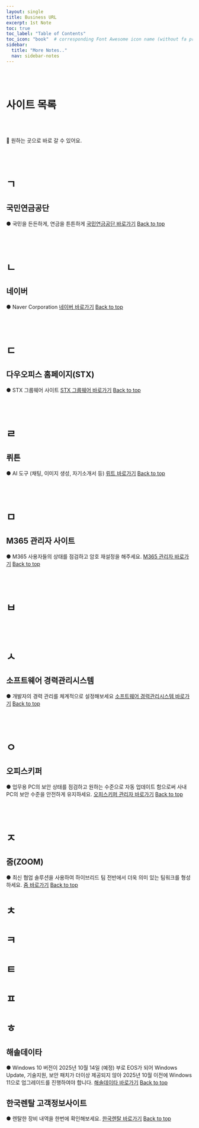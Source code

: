 ```yaml
---
layout: single
title: Business URL
excerpt: 1st Note
toc: true
toc_label: "Table of Contents"
toc_icon: "book"  # corresponding Font Awesome icon name (without fa prefix)
sidebar:
  title: "More Notes.."
  nav: sidebar-notes
---
```


<br><br>
# 사이트 목록
<br><br>

📮 원하는 곳으로 바로 갈 수 있어요.

<br><br>
# ㄱ
## 국민연금공단
● 국민을 든든하게, 연금을 튼튼하게
<a href="https://www.nps.or.kr/" class="btn btn--info">국민연금공단 바로가기</a>
<a href="#" class="btn btn--success">Back to top</a>
<br>

<br><br>
# ㄴ
## 네이버
● Naver Corporation
<a href="https://www.naver.com/" class="btn btn--info">네이버 바로가기</a>
<a href="#" class="btn btn--success">Back to top</a>
<br>

<br><br>
# ㄷ
## 다우오피스 홈페이지(STX)
● STX 그룹웨어 사이트
<a href="https://ep.stx.co.kr/login" class="btn btn--info">STX 그룹웨어 바로가기</a>
<a href="#" class="btn btn--success">Back to top</a>
<br>

<br><br>
# ㄹ
## 뤼튼
● AI 도구 (채팅, 이미지 생성, 자기소개서 등)
<a href="https://wrtn.ai/" class="btn btn--info">뤼트 바로가기</a>
<a href="#" class="btn btn--success">Back to top</a>
<br>

<br><br>
# ㅁ
## M365 관리자 사이트
● M365 사용자들의 상태를 점검하고 암호 재설정을 해주세요.
<a href="https://admin.microsoft.com/" class="btn btn--info">M365 관리자 바로가기</a>
<a href="#" class="btn btn--success">Back to top</a>
<br>

<br><br>
# ㅂ

<br><br>
# ㅅ
## 소프트웨어 경력관리시스템
● 개발자의 경력 관리를 체계적으로 설정해보세요
<a href="https://career.sw.or.kr/" class="btn btn--info">소프트웨어 경력관리시스템 바로가기</a>
<a href="#" class="btn btn--success">Back to top</a>
<br>

<br><br>
# ㅇ
## 오피스키퍼
● 업무용 PC의 보안 상태를 점검하고 원하는 수준으로 자동 업데이트 함으로써 사내 PC의 보안 수준을 안전하게 유지하세요.
<a href="https://manager.officekeeper.co.kr/login" class="btn btn--info">오피스키퍼 관리자 바로가기</a>
<a href="#" class="btn btn--success">Back to top</a>
<br>

<br><br>
# ㅈ
## 줌(ZOOM)
● 최신 협업 솔루션을 사용하여 하이브리드 팀 전반에서 더욱 의미 있는 팀워크를 형성하세요.
<a href="https://www.zoom.com/ko" class="btn btn--info">줌 바로가기</a>
<a href="#" class="btn btn--success">Back to top</a>
<br>

# ㅊ
# ㅋ
# ㅌ
# ㅍ
# ㅎ
## 해솔데이타
● Windows 10 버전이 2025년 10월 14일 (예정) 부로 EOS가 되어 Windows Update, 기술지원, 보안 패치가 더이상 제공되지 않아 2025년 10월 이전에 Windows 11으로 업그레이드를 진행하여야 합니다.
<a href="https://www.haesoldata.co.kr/windows_end-of-support/" class="btn btn--info">해솔데이타 바로가기</a>
<a href="#" class="btn btn--success">Back to top</a>
<br>

## 한국렌탈 고객정보사이트
● 렌탈한 장비 내역을 한번에 확인해보세요.
<a href="https://www.krsmart.com/login" class="btn btn--info">한국렌탈 바로가기</a>
<a href="#" class="btn btn--success">Back to top</a>
<br>





